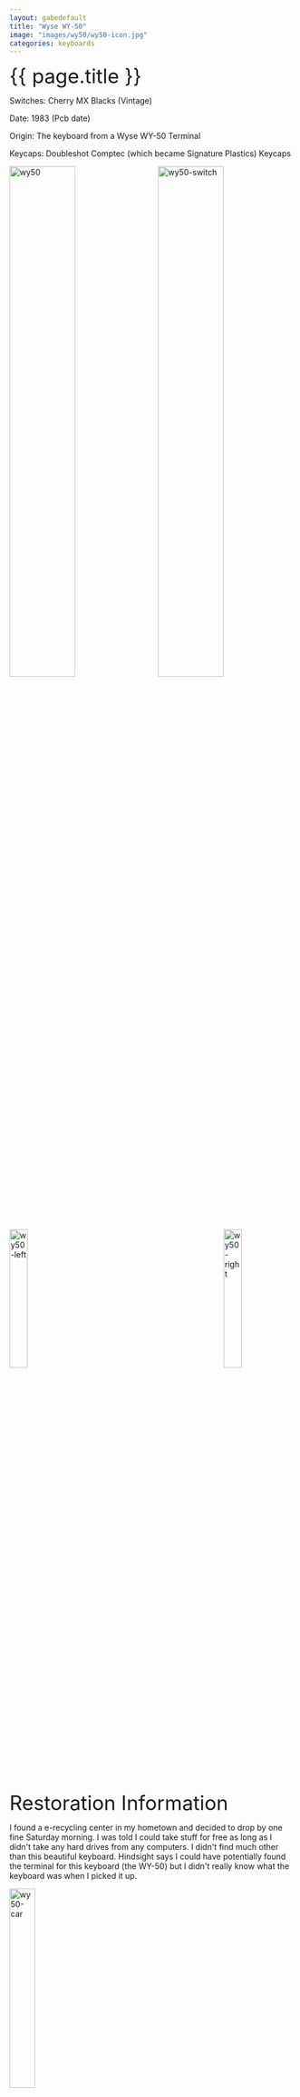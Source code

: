 ```yaml
---
layout: gabedefault
title: "Wyse WY-50"
image: "images/wy50/wy50-icon.jpg"
categories: keyboards
---
```

<span style="font-size:35px">{{ page.title }}</span>

Switches: Cherry MX Blacks (Vintage)

Date: 1983 (Pcb date)

Origin: The keyboard from a Wyse WY-50 Terminal

Keycaps: Doubleshot Comptec (which became Signature Plastics) Keycaps

<img src="{{ site.baseurl }}/images/wy50/wy50-1.jpg" alt="wy50" width="48%"/>
<img src="{{ site.baseurl }}/images/wy50/wy50-2.jpg" alt="wy50-switch" width="48%" style="float:right"/>

<img src="{{ site.baseurl }}/images/wy50/wy50-4.jpg" alt="wy50-left" width="25%"/>
<img src="{{ site.baseurl }}/images/wy50/wy50-7.jpg" alt="wy50-right" width="25%" style="float:right"/>

<span style="font-size:35px">Restoration Information</span>

I found a e-recycling center in my hometown and decided to drop by one fine Saturday morning.
I was told I could take stuff for free as long as I didn't take any hard drives from any computers.
I didn't find much other than this beautiful keyboard. Hindsight says I could have potentially found
the terminal for this keyboard (the WY-50) but I didn't really know what the keyboard was when I picked
it up.

<img src="{{ site.baseurl }}/images/wy50/wy50-6.jpg" alt="wy50-car" height="30%"/>

First thing I notice is the connector. It is nothing like any vintage keyboard connector I've seen
before.

<img src="{{ site.baseurl }}/images/wy50/wy50-9.jpg" alt="wy50-connector" width="50%"/>

Well let's take a look at the pcb.

Front section (these 4 chips you can see at the top will become extremely relevent later)
<span style="float:right">PCB</span>

<img src="{{ site.baseurl }}/images/wy50/wy50-3.jpg" alt="wy50-caseoff" width="48%"/>
<img src="{{ site.baseurl }}/images/wy50/wy50-5.jpg" alt="wy50-pcb" width="48%" style="float:right"/>

So this connector has 10 pins and you can see the white connector at the top left of the front
of the board.

At this point I have no real idea of how to proceed to try to convert it to usb as I have never
seen this protocol before. So begins the research phase!

<span style="font-size:35px">Research Time</span>

So first thing I wanted to do was to be fully ready to understand what I was researching for.
I decided I would map out the ENTIRE circuit board so I could well and truly understand this keyboard
through and through. I took high resolution images of parts of the circuit board and cropped them together
to make a giant image so I could see each trace individually. And here is that image:
(unfortunately can't include the entire high resolution image but this looks good enough)

<img src="{{ site.baseurl }}/images/wy50/wy50-8.jpg" alt="wy50-mapped-pcb" height="30%"/>
